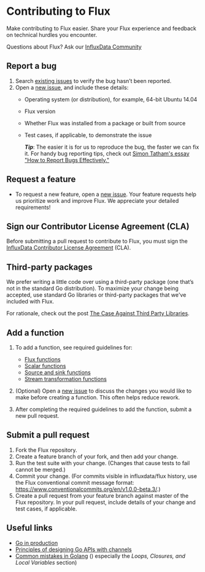 # Contributing to Flux 

Make contributing to Flux easier. Share your Flux experience and feedback on technical hurdles you encounter.

Questions about Flux? Ask our [InfluxData Community](https://community.influxdata.com/)

## Report a bug

1. Search [existing issues](https://github.com/influxdata/flux/issues) to verify the bug hasn’t been reported.
2. Open a [new issue](https://github.com/influxdata/flux/issues/new), and include these details:
   * Operating system (or distribution), for example, 64-bit Ubuntu 14.04
   * Flux version
   * Whether Flux was installed from a package or built from source
   * Test cases, if applicable, to demonstrate the issue
   
        **_Tip_**: The easier it is for us to reproduce the bug, the faster we can fix it. For handy bug reporting tips, check out [Simon Tatham's essay "How to Report Bugs Effectively."](http://www.chiark.greenend.org.uk/~sgtatham/bugs.html)

## Request a feature

* To request a new feature, open a [new issue](https://github.com/influxdata/flux/issues/new). Your feature requests help us prioritize work and improve Flux. We appreciate your detailed requirements!

## Sign our Contributor License Agreement (CLA)

Before submitting a pull request to contribute to Flux, you must sign the [InfluxData Contributor License Agreement](https://www.influxdata.com/legal/cla/) (CLA).

## Third-party packages

We prefer writing a little code over using a third-party package (one that’s not in the standard Go distribution). To maximize your change being accepted, use standard Go libraries or third-party packages that we've included with Flux.

For rationale, check out the post [The Case Against Third Party Libraries](http://blog.gopheracademy.com/advent-2014/case-against-3pl/).

## Add a function

1. To add a function, see required guidelines for:
   * [Flux functions](https://github.com/influxdata/flux/docs/contributing/Flux_Functions.md)
   * [Scalar functions](https://github.com/influxdata/flux/docs/contributing/Scalar_Functions.md)
   * [Source and sink functions](https://github.com/influxdata/flux/docs/contributing/Source_Sink_Functions.md)
   * [Stream transformation functions](https://github.com/influxdata/flux/docs/contributing/Stream_Transformation_Functions.md)

2. (Optional) Open a [new issue](https://github.com/influxdata/flux/issues/new) to discuss the changes you would like to make before creating a function. This often helps reduce rework.

3. After completing the required guidelines to add the function, submit a new pull request.

## Submit a pull request

1. Fork the Flux repository.
2. Create a feature branch of your fork, and then add your change.
3. Run the test suite with your change. (Changes that cause tests to fail cannot be merged.)
4. Commit your change. (For commits visible in influxdata/flux history, use the Flux conventional commit message format: https://www.conventionalcommits.org/en/v1.0.0-beta.3/.)
5. Create a pull request from your feature branch against master of the Flux repository. In your pull request, include details of your change and test cases, if applicable.

## Useful links

- [Go in production](http://peter.bourgon.org/go-in-production/)
- [Principles of designing Go APIs with channels](https://inconshreveable.com/07-08-2014/principles-of-designing-go-apis-with-channels/)
- [Common mistakes in Golang](http://soryy.com/blog/2014/common-mistakes-with-go-lang/) ()
  especially the _Loops, Closures, and Local Variables_ section)
